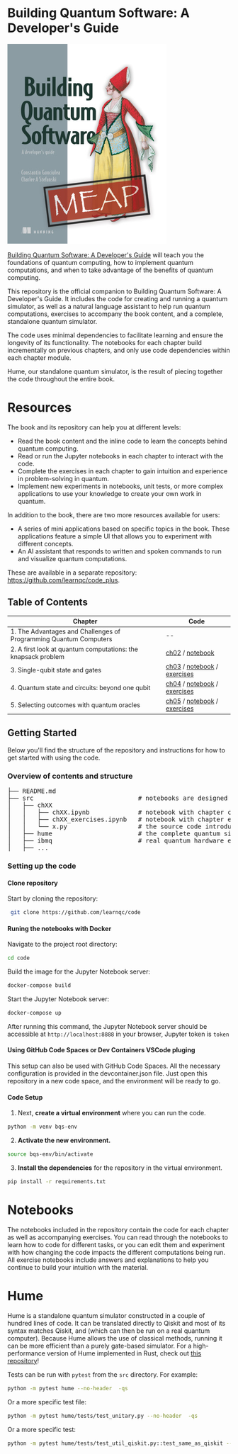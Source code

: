 # Building Quantum Software: A Developer's Guide



[<img src="/assets/images/Gonciulea-MEAP-HI.png">](https://mng.bz/1GJn)


[Building Quantum Software: A Developer's Guide](https://mng.bz/1GJn) will teach you the foundations of quantum computing, how to implement quantum computations, and when to take advantage of the benefits of quantum computing.

This repository is the official companion to Building Quantum Software: A Developer's Guide. It includes the code for creating and running a quantum simulator, as well as a natural language assistant to help run quantum computations, exercises to accompany the book content, and a complete, standalone quantum simulator.

The code uses minimal dependencies to facilitate learning and ensure the longevity of its functionality. The notebooks for each chapter build incrementally on previous chapters, and only use code dependencies within each chapter module. 

Hume, our standalone quantum simulator, is the result of piecing together the code throughout the entire book.

# Resources
The book and its repository can help you at different levels:

* Read the book content and the inline code to learn the concepts behind quantum computing.
* Read or run the Jupyter notebooks in each chapter to interact with the code.
* Complete the exercises in each chapter to gain intuition and experience in problem-solving in quantum.
* Implement new experiments in notebooks, unit tests, or more complex applications to use your knowledge to create your own work in quantum.

In addition to the book, there are two more resources available for users:

* A series of mini applications based on specific topics in the book. These applications feature a simple UI that allows you to experiment with different concepts.
* An AI assistant that responds to written and spoken commands to run and visualize quantum computations.  


These are available in a separate repository: https://github.com/learnqc/code_plus.
    
<!-- 
[TODO: mental model image]
-->

## Table of Contents

| Chapter                                                           | Code                                                                                                                                                                                                                          |
|-------------------------------------------------------------------|-------------------------------------------------------------------------------------------------------------------------------------------------------------------------------------------------------------------------------|
| 1. The Advantages and Challenges of Programming Quantum Computers | --                                                                                                                                                                                                                            |
| 2. A first look at quantum computations: the knapsack problem     | [ch02](https://github.com/learnqc/code/tree/main/src/ch02) / [notebook](https://github.com/learnqc/code/blob/main/src/ch02/ch02.ipynb)                                                                                        |
| 3. Single-qubit state and gates                                   | [ch03](https://github.com/learnqc/code/tree/main/src/ch03) / [notebook](https://github.com/learnqc/code/blob/main/src/ch03/ch03.ipynb) / [exercises](https://github.com/learnqc/code/blob/main/src/ch03/ch03_exercises.ipynb) |
| 4. Quantum state and circuits: beyond one qubit                   | [ch04](https://github.com/learnqc/code/tree/main/src/ch04) / [notebook](https://github.com/learnqc/code/blob/main/src/ch04/ch04.ipynb) / [exercises](https://github.com/learnqc/code/blob/main/src/ch04/ch04_exercises.ipynb) |
| 5. Selecting outcomes with quantum oracles                   | [ch05](https://github.com/learnqc/code/tree/main/src/ch05) / [notebook](https://github.com/learnqc/code/blob/main/src/ch05/ch05.ipynb) / [exercises](https://github.com/learnqc/code/blob/main/src/ch05/ch05_exercises.ipynb) |
## Getting Started
Below you'll find the structure of the repository and instructions for how to get started with using the code.

### Overview of contents and structure
<pre>
├── README.md
├── src                            # notebooks are designed to run from the src directory
│   ├── chXX
│   │   ├── chXX.ipynb             # notebook with chapter code that can be used for experimentation
│   │   ├── chXX_exercises.ipynb   # notebook with chapter exercises and solutions
│   │   └── x.py                   # the source code introduced in each chapter
│   ├── hume                       # the complete quantum simulator implemented over the course of the book
│   ├── ibmq                       # real quantum hardware experiments using IBMQ Quantum Platform Open Plan
│   ├── ...
</pre>

### Setting up the code
#### Clone repository
Start by cloning the repository:
```bash
 git clone https://github.com/learnqc/code
```

#### Runing the notebooks with Docker

Navigate to the project root directory:

```bash
cd code
```

Build the image for the Jupyter Notebook server:

```bash
docker-compose build
```

Start the Jupyter Notebook server:

```bash
docker-compose up
```

After running this command, the Jupyter Notebook server should be accessible at `http://localhost:8888` in your browser, Jupyter token is `token`

#### Using GitHub Code Spaces or Dev Containers VSCode pluging

This setup can also be used with GitHub Code Spaces. All the necessary configuration is provided in the devcontainer.json file. Just open this repository in a new code space, and the environment will be ready to go.

#### Code Setup

1. Next, **create a virtual environment** where you can run the code.
```bash
python -m venv bqs-env
```

2. **Activate the new environment.**
```bash
source bqs-env/bin/activate
```

3. **Install the dependencies** for the repository in the virtual environment.
```bash
pip install -r requirements.txt
```

# Notebooks
The notebooks included in the repository contain the code for each chapter as well as accompanying exercises.
You can read through the notebooks to learn how to code for different tasks, or you can edit them and experiment
with how changing the code impacts the different computations being run. All exercise notebooks include answers and explanations
to help you continue to build your intuition with the material.

# Hume
Hume is a standalone quantum simulator constructed in a couple of hundred lines of code. It can be translated directly to Qiskit and most of its syntax matches Qiskit, and  (which can then be run on a real quantum computer). Because Hume allows the use of classical methods, running it can be more efficient than a purely gate-based simulator. For a high-performance version of Hume implemented in Rust, check out [this repository](https://github.com/QuState/spinoza)!

Tests can be run with `pytest` from the `src` directory. For example:
```bash
python -m pytest hume --no-header  -qs
```
Or a more specific test file:
```bash
python -m pytest hume/tests/test_unitary.py --no-header  -qs
```
Or a more specific test:
```bash
python -m pytest hume/tests/test_util_qiskit.py::test_same_as_qiskit --no-header --no-summary -qs
```

<!-- 
# UI
## Setup for UI experiments
### macOS

1. Install dependencies
```bash
brew install poppler

pip install -r requirements-ui.txt
```
-->

<!--  
# Assistant
TODO: get from book_assistant
-->




